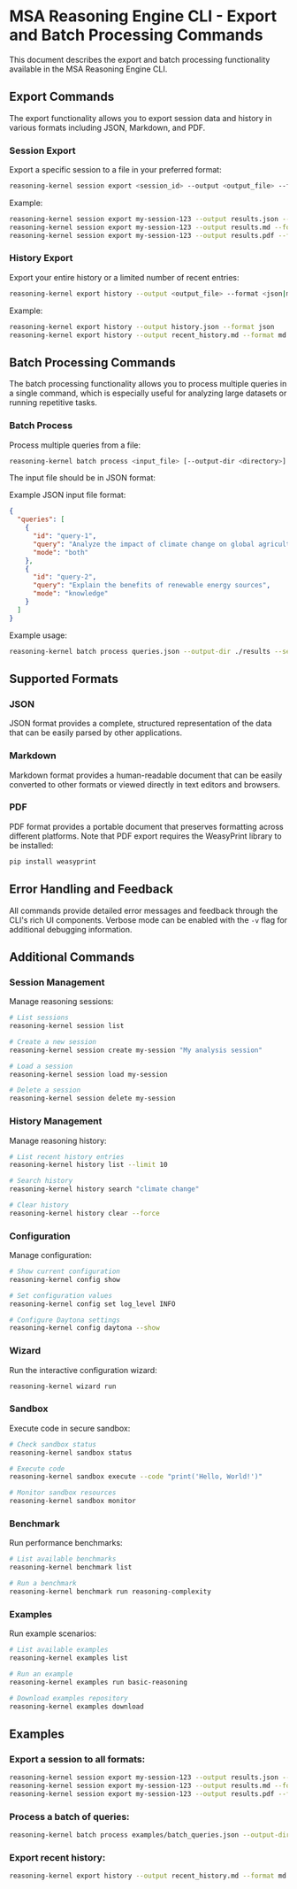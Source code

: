 # MSA Reasoning Engine CLI - Export and Batch Processing Commands

This document describes the export and batch processing functionality available in the MSA Reasoning Engine CLI.

## Export Commands

The export functionality allows you to export session data and history in various formats including JSON, Markdown, and PDF.

### Session Export

Export a specific session to a file in your preferred format:

```bash
reasoning-kernel session export <session_id> --output <output_file> --format <json|md|pdf>
```

Example:
```bash
reasoning-kernel session export my-session-123 --output results.json --format json
reasoning-kernel session export my-session-123 --output results.md --format md
reasoning-kernel session export my-session-123 --output results.pdf --format pdf
```

### History Export

Export your entire history or a limited number of recent entries:

```bash
reasoning-kernel export history --output <output_file> --format <json|md|pdf> [--limit <number>]
```

Example:
```bash
reasoning-kernel export history --output history.json --format json
reasoning-kernel export history --output recent_history.md --format md --limit 10
```

## Batch Processing Commands

The batch processing functionality allows you to process multiple queries in a single command, which is especially useful for analyzing large datasets or running repetitive tasks.

### Batch Process

Process multiple queries from a file:

```bash
reasoning-kernel batch process <input_file> [--output-dir <directory>] [--session-id <session_id>]
```

The input file should be in JSON format:

Example JSON input file format:
```json
{
  "queries": [
    {
      "id": "query-1",
      "query": "Analyze the impact of climate change on global agriculture",
      "mode": "both"
    },
    {
      "id": "query-2",
      "query": "Explain the benefits of renewable energy sources",
      "mode": "knowledge"
    }
  ]
}
```

Example usage:
```bash
reasoning-kernel batch process queries.json --output-dir ./results --session-id batch-session-001
```

## Supported Formats

### JSON
JSON format provides a complete, structured representation of the data that can be easily parsed by other applications.

### Markdown
Markdown format provides a human-readable document that can be easily converted to other formats or viewed directly in text editors and browsers.

### PDF
PDF format provides a portable document that preserves formatting across different platforms. Note that PDF export requires the WeasyPrint library to be installed:

```bash
pip install weasyprint
```

## Error Handling and Feedback

All commands provide detailed error messages and feedback through the CLI's rich UI components. Verbose mode can be enabled with the `-v` flag for additional debugging information.

## Additional Commands

### Session Management

Manage reasoning sessions:

```bash
# List sessions
reasoning-kernel session list

# Create a new session
reasoning-kernel session create my-session "My analysis session"

# Load a session
reasoning-kernel session load my-session

# Delete a session
reasoning-kernel session delete my-session
```

### History Management

Manage reasoning history:

```bash
# List recent history entries
reasoning-kernel history list --limit 10

# Search history
reasoning-kernel history search "climate change"

# Clear history
reasoning-kernel history clear --force
```

### Configuration

Manage configuration:

```bash
# Show current configuration
reasoning-kernel config show

# Set configuration values
reasoning-kernel config set log_level INFO

# Configure Daytona settings
reasoning-kernel config daytona --show
```

### Wizard

Run the interactive configuration wizard:

```bash
reasoning-kernel wizard run
```

### Sandbox

Execute code in secure sandbox:

```bash
# Check sandbox status
reasoning-kernel sandbox status

# Execute code
reasoning-kernel sandbox execute --code "print('Hello, World!')"

# Monitor sandbox resources
reasoning-kernel sandbox monitor
```

### Benchmark

Run performance benchmarks:

```bash
# List available benchmarks
reasoning-kernel benchmark list

# Run a benchmark
reasoning-kernel benchmark run reasoning-complexity
```

### Examples

Run example scenarios:

```bash
# List available examples
reasoning-kernel examples list

# Run an example
reasoning-kernel examples run basic-reasoning

# Download examples repository
reasoning-kernel examples download
```

## Examples

### Export a session to all formats:
```bash
reasoning-kernel session export my-session-123 --output results.json --format json
reasoning-kernel session export my-session-123 --output results.md --format md
reasoning-kernel session export my-session-123 --output results.pdf --format pdf
```

### Process a batch of queries:
```bash
reasoning-kernel batch process examples/batch_queries.json --output-dir ./batch_results --session-id batch-run-001
```

### Export recent history:
```bash
reasoning-kernel export history --output recent_history.md --format md --limit 5